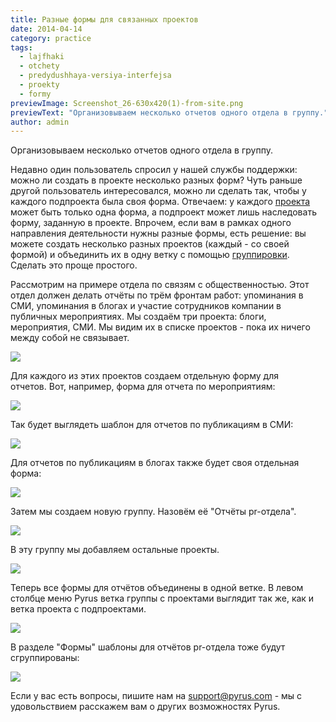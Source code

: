 ```yaml
---
title: Разные формы для связанных проектов
date: 2014-04-14
category: practice
tags:
  - lajfhaki
  - otchety
  - predydushhaya-versiya-interfejsa
  - proekty
  - formy
previewImage: Screenshot_26-630x420(1)-from-site.png
previewText: "Организовываем несколько отчетов одного отдела в группу."
author: admin
---
```

Организовываем несколько отчетов одного отдела в группу. 

Недавно один пользователь спросил у нашей службы поддержки: можно ли создать в проекте несколько разных форм? Чуть раньше другой пользователь интересовался, можно ли сделать так, чтобы у каждого подпроекта была своя форма. Отвечаем: у каждого [проекта](https://pyrus.com/ru/blog/proekty-v-pyrus) может быть только одна форма, а подпроект может лишь наследовать форму, заданную в проекте. Впрочем, если вам в рамках одного направления деятельности нужны разные формы, есть решение: вы можете создать несколько разных проектов (каждый - со своей формой) и объединить их в одну ветку с помощью [группировки](https://pyrus.com/ru/blog/kak-sgruppirovat-proekty). Сделать это проще простого.

Рассмотрим на примере отдела по связям с общественностью. Этот отдел должен делать отчёты по трём фронтам работ: упоминания в СМИ, упоминания в блогах и участие сотрудников компании в публичных мероприятиях. Мы создаём три проекта: блоги, мероприятия, СМИ. Мы видим их в списке проектов - пока их ничего между собой не связывает.

![](D0-A1-D0-BF-D0-B8-D1-81-D0-BE-D0-BA-D0-BF-D1-80-D0-BE-D0-B5-D0-BA-D1-82-D0-BE-D0-B21.webp)

Для каждого из этих проектов создаем отдельную форму для отчетов. Вот, например, форма для отчета по мероприятиям:

![](D0-A8-D0-B0-D0-B1-D0-BB-D0-BE-D0-BD-D0-BC-D0-B5-D1-80-D0-BE-D0-BF-D1-80-D0-B8-D1-8F-D1-82-D0-B8-D1-8F1.webp)

Так будет выглядеть шаблон для отчетов по публикациям в СМИ:

![](D0-A8-D0-B0-D0-B1-D0-BB-D0-BE-D0-BD-D0-A1-D0-9C-D0-981.webp)

Для отчетов по публикациям в блогах также будет своя отдельная форма:

![](D0-A8-D0-B0-D0-B1-D0-BB-D0-BE-D0-BD-D0-B1-D0-BB-D0-BE-D0-B3-D0-B81.webp)

Затем мы создаем новую группу. Назовём её "Отчёты pr-отдела".

![](D0-9D-D0-BE-D0-B2-D0-B0-D1-8F-D0-B3-D1-80-D1-83-D0-BF-D0-BF-D0-B01.webp)

В эту группу мы добавляем остальные проекты.

![](D0-94-D0-BE-D0-B1-D0-B0-D0-B2-D0-B8-D1-82-D1-8C-D0-B2-D0-B3-D1-80-D1-83-D0-BF-D0-BF-D1-831.webp)

Теперь все формы для отчётов объединены в одной ветке. В левом столбце меню Pyrus ветка группы с проектами выглядит так же, как и ветка проекта с подпроектами.

![](D0-A4-D0-B8-D0-BD-D0-B0-D0-BB1.webp)

В разделе "Формы" шаблоны для отчётов pr-отдела тоже будут сгруппированы:

![](3.png)

Если у вас есть вопросы, пишите нам на [support@pyrus.com](mailto:support@pyrus.com) - мы с удовольствием расскажем вам о других возможностях Pyrus.